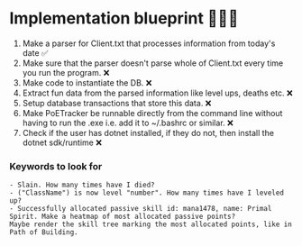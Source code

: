 # Implementation blueprint 🚀🚀🚀

1. Make a parser for Client.txt that processes information from today's date ✅
2. Make sure that the parser doesn't parse whole of Client.txt every time you run the program. ❌
3. Make code to instantiate the DB. ❌
4. Extract fun data from the parsed information like level ups, deaths etc. ❌
5. Setup database transactions that store this data. ❌
6. Make PoETracker be runnable directly from the command line without having to run the .exe i.e. 
add it to ~/.bashrc or similar.  ❌
7. Check if the user has dotnet installed, if they do not, then install the dotnet sdk/runtime ❌


### Keywords to look for

    - Slain. How many times have I died?
    - ("ClassName") is now level "number". How many times have I leveled up?
    - Successfully allocated passive skill id: mana1478, name: Primal Spirit. Make a heatmap of most allocated passive points?
    Maybe render the skill tree marking the most allocated points, like in Path of Building.

